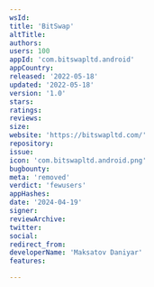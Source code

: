 ```yaml
---
wsId: 
title: 'BitSwap'
altTitle: 
authors: 
users: 100
appId: 'com.bitswapltd.android'
appCountry: 
released: '2022-05-18'
updated: '2022-05-18'
version: '1.0'
stars: 
ratings: 
reviews: 
size: 
website: 'https://bitswapltd.com/'
repository: 
issue: 
icon: 'com.bitswapltd.android.png'
bugbounty: 
meta: 'removed'
verdict: 'fewusers'
appHashes: 
date: '2024-04-19'
signer: 
reviewArchive: 
twitter: 
social: 
redirect_from: 
developerName: 'Maksatov Daniyar'
features: 

---
```


